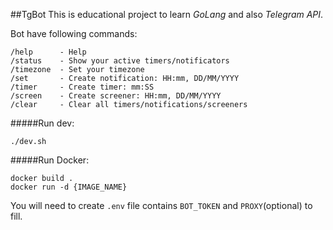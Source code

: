 ##TgBot
This is educational project to learn *GoLang* and also *Telegram API*.   

Bot have following commands:
```
/help      - Help
/status    - Show your active timers/notificators
/timezone  - Set your timezone
/set       - Create notification: HH:mm, DD/MM/YYYY
/timer     - Create timer: mm:SS
/screen    - Create screener: HH:mm, DD/MM/YYYY
/clear     - Clear all timers/notifications/screeners
```

#####Run dev:
```
./dev.sh
```

#####Run Docker:
```
docker build .
docker run -d {IMAGE_NAME}
```

You will need to create `.env` file contains `BOT_TOKEN` and `PROXY`(optional) to fill.